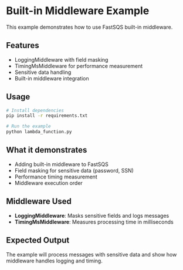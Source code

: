 # Built-in Middleware Example

This example demonstrates how to use FastSQS built-in middleware.

## Features

- LoggingMiddleware with field masking
- TimingMsMiddleware for performance measurement
- Sensitive data handling
- Built-in middleware integration

## Usage

```bash
# Install dependencies
pip install -r requirements.txt

# Run the example
python lambda_function.py
```

## What it demonstrates

- Adding built-in middleware to FastSQS
- Field masking for sensitive data (password, SSN)
- Performance timing measurement
- Middleware execution order

## Middleware Used

- **LoggingMiddleware**: Masks sensitive fields and logs messages
- **TimingMsMiddleware**: Measures processing time in milliseconds

## Expected Output

The example will process messages with sensitive data and show how middleware handles logging and timing.
